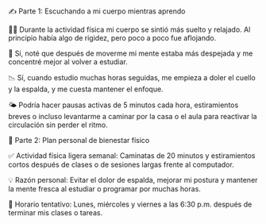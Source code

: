 ✍️ Parte 1: Escuchando a mi cuerpo mientras aprendo

🧘‍♀️ Durante la actividad física mi cuerpo se sintió más suelto y relajado. Al principio había algo de rigidez, pero poco a poco fue aflojando.

🧠 Sí, noté que después de moverme mi mente estaba más despejada y me concentré mejor al volver a estudiar.

📉 Sí, cuando estudio muchas horas seguidas, me empieza a doler el cuello y la espalda, y me cuesta mantener el enfoque.

🌤️ Podría hacer pausas activas de 5 minutos cada hora, estiramientos breves o incluso levantarme a caminar por la casa o el aula para reactivar la circulación sin perder el ritmo.


🚀 Parte 2: Plan personal de bienestar físico

✅ Actividad física ligera semanal:
Caminatas de 20 minutos y estiramientos cortos después de clases o de sesiones largas frente al computador.

💡 Razón personal:
Evitar el dolor de espalda, mejorar mi postura y mantener la mente fresca al estudiar o programar por muchas horas.

📅 Horario tentativo:
Lunes, miércoles y viernes a las 6:30 p.m. después de terminar mis clases o tareas.